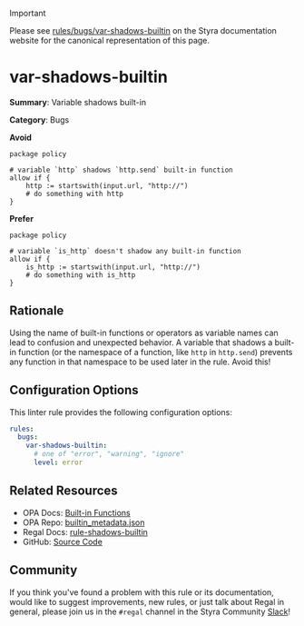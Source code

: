 > [!IMPORTANT]
> Please see [rules/bugs/var-shadows-builtin](https://docs.styra.com/regal/rules/bugs/var-shadows-builtin) on the Styra documentation website for the canonical representation of this page.

# var-shadows-builtin

**Summary**: Variable shadows built-in

**Category**: Bugs

**Avoid**
```rego
package policy

# variable `http` shadows `http.send` built-in function
allow if {
    http := startswith(input.url, "http://")
    # do something with http
}
```

**Prefer**
```rego
package policy

# variable `is_http` doesn't shadow any built-in function
allow if {
    is_http := startswith(input.url, "http://")
    # do something with is_http
}
```

## Rationale

Using the name of built-in functions or operators as variable names can lead to confusion and unexpected behavior.
A variable that shadows a built-in function (or the namespace of a function, like `http` in `http.send`) prevents any
function in that namespace to be used later in the rule. Avoid this!

## Configuration Options

This linter rule provides the following configuration options:

```yaml
rules:
  bugs:
    var-shadows-builtin:
      # one of "error", "warning", "ignore"
      level: error
```

## Related Resources

- OPA Docs: [Built-in Functions](https://www.openpolicyagent.org/docs/policy-reference/#built-in-functions)
- OPA Repo: [builtin_metadata.json](https://github.com/open-policy-agent/opa/blob/main/builtin_metadata.json)
- Regal Docs: [rule-shadows-builtin](https://docs.styra.com/regal/rules/bugs/rule-shadows-builtin)
- GitHub: [Source Code](https://github.com/StyraInc/regal/blob/main/bundle/regal/rules/bugs/var-shadows-builtin/var_shadows_builtin.rego)

## Community

If you think you've found a problem with this rule or its documentation, would like to suggest improvements, new rules,
or just talk about Regal in general, please join us in the `#regal` channel in the Styra Community
[Slack](https://inviter.co/styra)!

